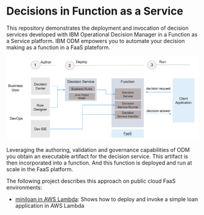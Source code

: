 # Decisions in Function as a Service

This repository demonstrates the deployment and invocation of decision services developed with IBM Operational Decision Manager in a Function as a Service platform. IBM ODM empowers you to automate your decision making as a function in a FaaS plateform.

![Flow](docs/images/decisions-in-faas-coop.png "Decision Services in FaaS")

Leveraging the authoring, validation and governance capabilities of ODM you obtain an executable artifact for the decision service. This artifact is then incorporated into a function. And this function is deployed and run at scale in the FaaS platform.

The following project describes this approach on public cloud FaaS environments: 

- [miniloan in AWS Lambda](miniloan-aws-lambda/README.md): Shows how to deploy and invoke a simple loan application in AWS Lambda
